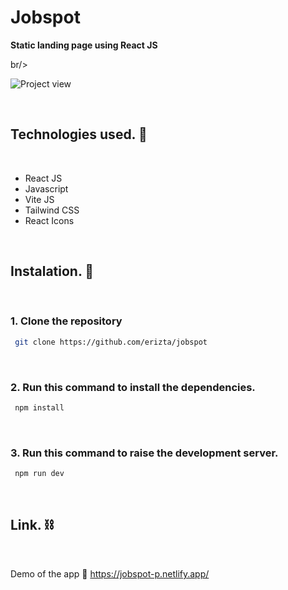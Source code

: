 # Jobspot

**Static landing page using React JS** <br/>

br/>

![Project view](https://www.linkpicture.com/q/Screenshot-2023-05-22-212625.png)

<br/>

## Technologies used. 🧪
<br/>

-  React JS
-  Javascript
-  Vite JS
-  Tailwind CSS
-  React Icons

<br/>

## Instalation. 🚀
<br/>

### 1. Clone the repository

```bash
 git clone https://github.com/erizta/jobspot
```
<br/>

### 2. Run this command to install the dependencies.

```bash
 npm install
```
<br/>


### 3. Run this command to raise the development server.

```bash
 npm run dev
```

<br/>

## Link. ⛓️
<br/>

Demo of the app 🔗 https://jobspot-p.netlify.app/

